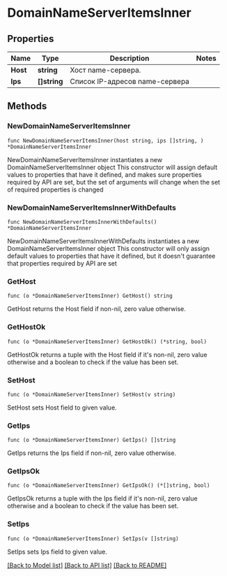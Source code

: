 # DomainNameServerItemsInner

## Properties

Name | Type | Description | Notes
------------ | ------------- | ------------- | -------------
**Host** | **string** | Хост name-сервера. | 
**Ips** | **[]string** | Список IP-адресов name-сервера | 

## Methods

### NewDomainNameServerItemsInner

`func NewDomainNameServerItemsInner(host string, ips []string, ) *DomainNameServerItemsInner`

NewDomainNameServerItemsInner instantiates a new DomainNameServerItemsInner object
This constructor will assign default values to properties that have it defined,
and makes sure properties required by API are set, but the set of arguments
will change when the set of required properties is changed

### NewDomainNameServerItemsInnerWithDefaults

`func NewDomainNameServerItemsInnerWithDefaults() *DomainNameServerItemsInner`

NewDomainNameServerItemsInnerWithDefaults instantiates a new DomainNameServerItemsInner object
This constructor will only assign default values to properties that have it defined,
but it doesn't guarantee that properties required by API are set

### GetHost

`func (o *DomainNameServerItemsInner) GetHost() string`

GetHost returns the Host field if non-nil, zero value otherwise.

### GetHostOk

`func (o *DomainNameServerItemsInner) GetHostOk() (*string, bool)`

GetHostOk returns a tuple with the Host field if it's non-nil, zero value otherwise
and a boolean to check if the value has been set.

### SetHost

`func (o *DomainNameServerItemsInner) SetHost(v string)`

SetHost sets Host field to given value.


### GetIps

`func (o *DomainNameServerItemsInner) GetIps() []string`

GetIps returns the Ips field if non-nil, zero value otherwise.

### GetIpsOk

`func (o *DomainNameServerItemsInner) GetIpsOk() (*[]string, bool)`

GetIpsOk returns a tuple with the Ips field if it's non-nil, zero value otherwise
and a boolean to check if the value has been set.

### SetIps

`func (o *DomainNameServerItemsInner) SetIps(v []string)`

SetIps sets Ips field to given value.



[[Back to Model list]](../README.md#documentation-for-models) [[Back to API list]](../README.md#documentation-for-api-endpoints) [[Back to README]](../README.md)


